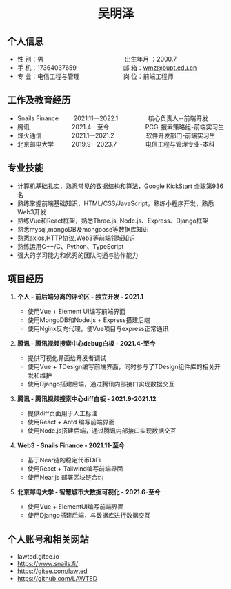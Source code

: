 <center>
  <h1>吴明泽</h1>
</center>

## 个人信息 

* 性 别：男&emsp;&emsp;&emsp;&emsp;&emsp;&emsp;&emsp;&emsp;&emsp;&emsp;&emsp;&emsp;&ensp;&emsp;出生年月 ：2000.7  
* 手 机：17364037659 &emsp;&emsp;&emsp;&emsp;&emsp;&emsp;&ensp;&emsp;邮 箱：wmz@bupt.edu.cn
* 专 业：电信工程与管理 &emsp;&emsp;&emsp;&emsp;&emsp;&emsp;&emsp;岗 位：前端工程师

## 工作及教育经历

* Snails Finance&emsp;&emsp;&ensp;2021.11—2022.1&emsp;&emsp;&emsp;&emsp;&emsp;核心负责人--前端开发  
* 腾讯&emsp;&emsp;&emsp;&emsp;&emsp;&emsp;&ensp;&ensp;2021.4—至今&emsp;&emsp;&emsp;&emsp;&emsp;&emsp;PCG-搜索策略组-前端实习生
* 烽火通信&emsp;&emsp;&emsp;&emsp;&ensp;&ensp;2021.1—2021.2&emsp;&emsp;&emsp;&emsp;&emsp; 软件开发部门-前端实习生  
* 北京邮电大学&emsp;&emsp;&emsp;2019.9—2023.7&emsp;&emsp;&emsp;&emsp; &ensp;电信工程与管理专业-本科  

## 专业技能

* 计算机基础扎实，熟悉常见的数据结构和算法，Google KickStart 全球第936名
* 熟练掌握前端基础知识，HTML/CSS/JavaScript，熟练小程序开发，熟悉Web3开发
* 熟练Vue和React框架，熟悉Three.js, Node.js、Express、Django框架
* 熟悉mysql,mongoDB及mongoose等数据库知识
* 熟悉axios,HTTP协议,Web3等前端领域知识
* 熟练运用C++/C、Python、TypeScript
* 强大的学习能力和优秀的团队沟通与协作能力

## 项目经历

1. **个人 - 前后端分离的评论区 - 独立开发 - 2021.1**
   
    * 使用Vue + Element UI编写前端界面
    * 使用MongoDB和Node.js + Express搭建后端
    * 使用Nginx反向代理，使Vue项目与express正常通讯
2. **腾讯 - 腾讯视频搜索中心debug白板 - 2021.4-至今**
    * 提供可视化界面给开发者调试
    * 使用Vue + TDesign编写前端界面，同时参与了TDesign组件库的相关开发和维护
    * 使用Django搭建后端，通过腾讯内部接口实现数据交互
3. **腾讯 - 腾讯视频搜索中心diff白板 - 2021.9-2021.12**
    * 提供diff页面用于人工标注
    * 使用React  + Antd 编写前端界面
    * 使用Node.js搭建后端，通过腾讯内部接口实现数据交互
4. **Web3 - Snails Finance - 2021.11-至今**
    * 基于Near链的稳定代币DiFi
    * 使用React + Tailwind编写前端界面
    * 使用Near.js 部署区块链合约
5. **北京邮电大学 - 智慧城市大数据可视化 - 2021.6-至今**
    * 使用Vue + ElementUI编写前端界面
    * 使用Django搭建后端，与数据库进行数据交互

## 个人账号和相关网站
* lawted.gitee.io
* https://www.snails.fi/
* https://gitee.com/lawted
* https://github.com/LAWTED
